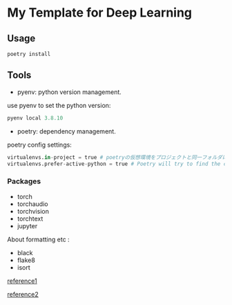 # My Template for Deep Learning

## Usage

```
poetry install
```

## Tools

- pyenv: python version management.

use pyenv to set the python version:

```python
pyenv local 3.8.10
```

- poetry: dependency management.

poetry config settings:

```python
virtualenvs.in-project = true # poetryの仮想環境をプロジェクトと同一フォルダに配置する
virtualenvs.prefer-active-python = true # Poetry will try to find the current python of your shell.
```

### Packages

- torch
- torchaudio
- torchvision
- torchtext
- jupyter

About formatting etc :

- black
- flake8
- isort

[reference1](https://qiita.com/MasashiSD/items/a8ddc0b039a5b112b109)

[reference2](https://hippocampus-garden.com/jupyter_poetry_pipenv/)
